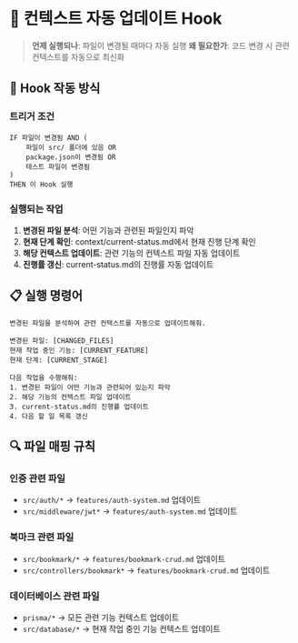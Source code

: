 # 🤖 컨텍스트 자동 업데이트 Hook

> **언제 실행되나**: 파일이 변경될 때마다 자동 실행
> **왜 필요한가**: 코드 변경 시 관련 컨텍스트를 자동으로 최신화

## 🎯 Hook 작동 방식

### 트리거 조건

```
IF 파일이 변경됨 AND (
    파일이 src/ 폴더에 있음 OR
    package.json이 변경됨 OR
    테스트 파일이 변경됨
)
THEN 이 Hook 실행
```

### 실행되는 작업

1. **변경된 파일 분석**: 어떤 기능과 관련된 파일인지 파악
2. **현재 단계 확인**: context/current-status.md에서 현재 진행 단계 확인
3. **해당 컨텍스트 업데이트**: 관련 기능의 컨텍스트 파일 자동 업데이트
4. **진행률 갱신**: current-status.md의 진행률 자동 업데이트

## 📋 실행 명령어

```
변경된 파일을 분석하여 관련 컨텍스트를 자동으로 업데이트해줘.

변경된 파일: [CHANGED_FILES]
현재 작업 중인 기능: [CURRENT_FEATURE]
현재 단계: [CURRENT_STAGE]

다음 작업을 수행해줘:
1. 변경된 파일이 어떤 기능과 관련되어 있는지 파악
2. 해당 기능의 컨텍스트 파일 업데이트
3. current-status.md의 진행률 업데이트
4. 다음 할 일 목록 갱신
```

## 🔍 파일 매핑 규칙

### 인증 관련 파일

- `src/auth/*` → `features/auth-system.md` 업데이트
- `src/middleware/jwt*` → `features/auth-system.md` 업데이트

### 북마크 관련 파일

- `src/bookmark/*` → `features/bookmark-crud.md` 업데이트
- `src/controllers/bookmark*` → `features/bookmark-crud.md` 업데이트

### 데이터베이스 관련 파일

- `prisma/*` → 모든 관련 기능 컨텍스트 업데이트
- `src/database/*` → 현재 작업 중인 기능 컨텍스트 업데이트
